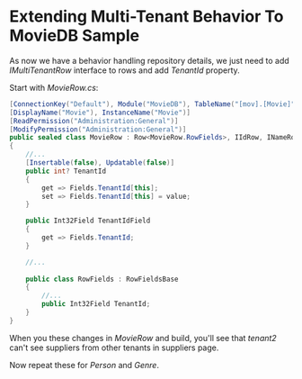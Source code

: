 # Extending Multi-Tenant Behavior To MovieDB Sample

As now we have a behavior handling repository details, we just need to add *IMultiTenantRow* interface to rows and add *TenantId* property.

Start with *MovieRow.cs*:

```cs
[ConnectionKey("Default"), Module("MovieDB"), TableName("[mov].[Movie]")]
[DisplayName("Movie"), InstanceName("Movie")]
[ReadPermission("Administration:General")]
[ModifyPermission("Administration:General")]
public sealed class MovieRow : Row<MovieRow.RowFields>, IIdRow, INameRow, IMultiTenantRow
{
    //...
    [Insertable(false), Updatable(false)]
    public int? TenantId
    {
        get => Fields.TenantId[this];
        set => Fields.TenantId[this] = value;
    }

    public Int32Field TenantIdField
    {
        get => Fields.TenantId;
    }

    //...
    
    public class RowFields : RowFieldsBase
    {
        //...
        public Int32Field TenantId;
    }
}
```

When you these changes in *MovieRow* and build, you'll see that *tenant2* can't see suppliers from other tenants in suppliers page.

Now repeat these for *Person* and *Genre*.

